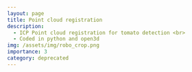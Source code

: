 ```yaml
---
layout: page
title: Point cloud registration
description:
  - ICP Point cloud registration for tomato detection <br>
  - Coded in python and open3d
img: /assets/img/robo_crop.png
importance: 3
category: deprecated
---
```

